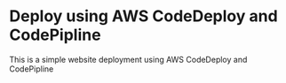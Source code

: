 # Deploy using AWS CodeDeploy and CodePipline
This is a simple website deployment using AWS CodeDeploy and CodePipline
